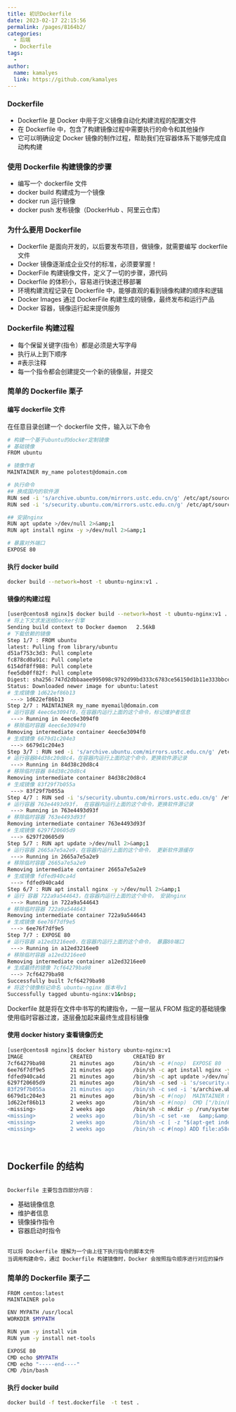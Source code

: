 ```yaml
---
title: 初识Dockerfile
date: 2023-02-17 22:15:56
permalink: /pages/8164b2/
categories:
  - 后端
  - Dockerfile
tags:
  - 
author: 
  name: kamalyes
  link: https://github.com/kamalyes
---
```

### **Dockerfile**

- Dockerfile 是 Docker 中用于定义镜像自动化构建流程的配置文件
- 在 Dockerfile 中，包含了构建镜像过程中需要执行的命令和其他操作
- 它可以明确设定 Docker 镜像的制作过程，帮助我们在容器体系下能够完成自动构构建

### 使用 Dockerfile 构建镜像的步骤
 
- 编写一个 dockerfile 文件
- docker build 构建成为一个镜像
- docker run 运行镜像
- docker push 发布镜像（DockerHub 、阿里云仓库)
 
### 为什么要用 Dockerfile

- Dockerfile 是面向开发的，以后要发布项目，做镜像，就需要编写 dockerfile 文件
- Docker 镜像逐渐成企业交付的标准，必须要掌握！
- DockerFile 构建镜像文件，定义了一切的步骤，源代码
- Dockerfile 的体积小，容易进行快速迁移部署
- 环境构建流程记录在 Dockerfile 中，能够直观的看到镜像构建的顺序和逻辑
- Docker Images 通过 DockerFile 构建生成的镜像，最终发布和运行产品
- Docker 容器，镜像运行起来提供服务

### Dockerfile 构建过程
 
- 每个保留关键字(指令）都是必须是大写字母
- 执行从上到下顺序
- #表示注释
- 每一个指令都会创建提交一个新的镜像层，并提交
 
### 简单的 Dockerfile 栗子
#### 编写 dockerfile 文件
在任意目录创建一个 dockerfile 文件，输入以下命令
```bash
# 构建一个基于ubuntu的docker定制镜像
# 基础镜像
FROM ubuntu

# 镜像作者
MAINTAINER my_name polotest@domain.com

# 执行命令
## 换成国内的软件源
RUN sed -i 's/archive.ubuntu.com/mirrors.ustc.edu.cn/g' /etc/apt/sources.list 
RUN sed -i 's/security.ubuntu.com/mirrors.ustc.edu.cn/g' /etc/apt/sources.list 

## 安装nginx
RUN apt update >/dev/null 2>&amp;1 
RUN apt install nginx -y >/dev/null 2>&amp;1

# 暴露对外端口
EXPOSE 80
```

#### 执行 docker build
```bash
docker build --network=host -t ubuntu-nginx:v1 . 
```

#### 镜像的构建过程
```bash
[user@centos8 nginx]$ docker build --network=host -t ubuntu-nginx:v1 .
# 将上下文求发送给Docker引擎
Sending build context to Docker daemon   2.56kB
# 下载依赖的镜像
Step 1/7 : FROM ubuntu
latest: Pulling from library/ubuntu
d51af753c3d3: Pull complete
fc878cd0a91c: Pull complete
6154df8ff988: Pull complete
fee5db0ff82f: Pull complete
Digest: sha256:747d2dbbaaee995098c9792d99bd333c6783ce56150d1b11e333bbceed5c54d7
Status: Downloaded newer image for ubuntu:latest
# 生成镜像 1d622ef86b13
 ---> 1d622ef86b13
Step 2/7 : MAINTAINER my_name myemail@domain.com
# 运行容器 4eec6e3094f0，在容器内运行上面的这个命令，标记维护者信息
 ---> Running in 4eec6e3094f0
# 移除临时容器 4eec6e3094f0
Removing intermediate container 4eec6e3094f0
# 生成镜像 6679d1c204e3
 ---> 6679d1c204e3
Step 3/7 : RUN sed -i 's/archive.ubuntu.com/mirrors.ustc.edu.cn/g' /etc/apt/sources.list
# 运行容器84d38c20d8c4，在容器内运行上面的这个命令，更换软件源记录
 ---> Running in 84d38c20d8c4
# 移除临时容器 84d38c20d8c4
Removing intermediate container 84d38c20d8c4
# 生成镜像 83f29f7b055a
 ---> 83f29f7b055a
Step 4/7 : RUN sed -i 's/security.ubuntu.com/mirrors.ustc.edu.cn/g' /etc/apt/sources.list
# 运行容器 763e4493d93f， 在容器内运行上面的这个命令，更换软件源记录
 ---> Running in 763e4493d93f
# 移除临时容器 763e4493d93f
Removing intermediate container 763e4493d93f
# 生成镜像 6297f20605d9
 ---> 6297f20605d9
Step 5/7 : RUN apt update >/dev/null 2>&amp;1
# 运行容器 2665a7e5a2e9，在容器内运行上面的这个命令， 更新软件源缓存
 ---> Running in 2665a7e5a2e9
# 移除临时容器 2665a7e5a2e9
Removing intermediate container 2665a7e5a2e9
# 生成镜像 fdfed940ca4d
 ---> fdfed940ca4d
Step 6/7 : RUN apt install nginx -y >/dev/null 2>&amp;1
# 运行 容器 722a9a544643，在容器内运行上面的这个命令， 安装nginx
 ---> Running in 722a9a544643
# 移除临时容器 722a9a544643
Removing intermediate container 722a9a544643
# 生成镜像 6ee76f7df9e5
 ---> 6ee76f7df9e5
Step 7/7 : EXPOSE 80
# 运行容器 a12ed3216ee0，在容器内运行上面的这个命令， 暴露80端口
 ---> Running in a12ed3216ee0
# 移除临时容器 a12ed3216ee0
Removing intermediate container a12ed3216ee0
# 生成最终的镜像 7cf64279ba98
 ---> 7cf64279ba98
Successfully built 7cf64279ba98
# 将这个镜像标记命名 ubuntu-nginx 版本号v1
Successfully tagged ubuntu-nginx:v1&nbsp;
```
Dockerfile 就是将在文件中书写的构建指令，一层一层从 FROM 指定的基础镜像使用临时容器过渡，逐层叠加起来最终生成目标镜像

#### 使用 docker history 查看镜像历史
```bash
[user@centos8 nginx]$ docker history ubuntu-nginx:v1
IMAGE               CREATED             CREATED BY                                      SIZE                COMMENT
7cf64279ba98        21 minutes ago      /bin/sh -c #(nop)  EXPOSE 80                    0B
6ee76f7df9e5        21 minutes ago      /bin/sh -c apt install nginx -y >/dev/null 2…   59.2MB
fdfed940ca4d        21 minutes ago      /bin/sh -c apt update >/dev/null 2>&amp;1           21.4MB
6297f20605d9        21 minutes ago      /bin/sh -c sed -i 's/security.ubuntu.com/mir…   2.76kB
83f29f7b055a        21 minutes ago      /bin/sh -c sed -i 's/archive.ubuntu.com/mirr…   2.76kB
6679d1c204e3        21 minutes ago      /bin/sh -c #(nop)  MAINTAINER my_name myemai…   0B
1d622ef86b13        2 weeks ago         /bin/sh -c #(nop)  CMD ["/bin/bash"]            0B
<missing>           2 weeks ago         /bin/sh -c mkdir -p /run/systemd &amp;&amp; echo 'do…   7B
<missing>           2 weeks ago         /bin/sh -c set -xe   &amp;&amp; echo '#!/bin/sh' > /…   811B
<missing>           2 weeks ago         /bin/sh -c [ -z "$(apt-get indextargets)" ]     1.01MB
<missing>           2 weeks ago         /bin/sh -c #(nop) ADD file:a58c8b447951f9e30…   72.8MB
```
&nbsp;

## Dockerfile 的结构
```

Dockerfile 主要包含四部分内容：
```
 
- 基础镜像信息
- 维护者信息
- 镜像操作指令
- 容器启动时指令
 ```

可以将 Dockerfile 理解为一个由上往下执行指令的脚本文件
当调用构建命令，通过 Dockerfile 构建镜像时，Docker 会按照指令顺序进行对应的操作
```

### 简单的 Dockerfile 栗子二
```bash
FROM centos:latest
MAINTAINER polo

ENV MYPATH /usr/local
WORKDIR $MYPATH

RUN yum -y install vim
RUN yum -y install net-tools

EXPOSE 80
CMD echo $MYPATH
CMD echo "-----end----"
CMD /bin/bash
```

#### 执行 docker build
```bash
docker build -f test.dockerfile  -t test .
```
